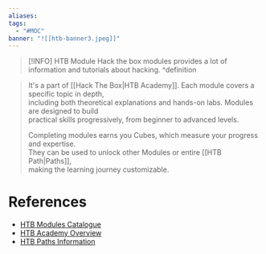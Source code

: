 ```yaml
---
aliases:
tags:
  - "#MOC"
banner: "![[htb-banner3.jpeg]]"
---
```

> [!INFO] HTB Module 
> Hack the box modules provides a lot of information and tutorials about hacking. 
^definition

> It's a part of [[Hack The Box|HTB Academy]]. Each module covers a specific topic in depth,  
> including both theoretical explanations and hands-on labs. Modules are designed to build  
> practical skills progressively, from beginner to advanced levels.  
>  
> Completing modules earns you Cubes, which measure your progress and expertise.  
> They can be used to unlock other Modules or entire [[HTB Path|Paths]],  
> making the learning journey customizable.  

# References  
- [HTB Modules Catalogue](https://academy.hackthebox.com/catalogue)  
- [HTB Academy Overview](https://academy.hackthebox.com)  
- [HTB Paths Information](https://academy.hackthebox.com/paths)  
